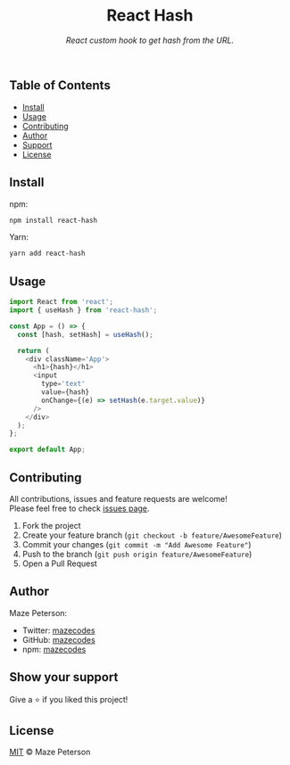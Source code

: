 <div align="center">
  <h1>React Hash</h1>
  <p><i>React custom hook to get hash from the URL.</i></p>
</div><br>

## Table of Contents

- [Install](#install)
- [Usage](#usage)
- [Contributing](#contributing)
- [Author](#author)
- [Support](#show-your-support)
- [License](#license)

## Install

npm:

```bash
npm install react-hash
```

Yarn:

```bash
yarn add react-hash
```

## Usage

```javascript
import React from 'react';
import { useHash } from 'react-hash';

const App = () => {
  const [hash, setHash] = useHash();

  return (
    <div className='App'>
      <h1>{hash}</h1>
      <input
        type='text'
        value={hash}
        onChange={(e) => setHash(e.target.value)}
      />
    </div>
  );
};

export default App;
```

## Contributing

All contributions, issues and feature requests are welcome!<br>
Please feel free to check [issues page](https://github.com/mazecodes/react-hash/issues).

1. Fork the project
1. Create your feature branch (`git checkout -b feature/AwesomeFeature`)
1. Commit your changes (`git commit -m "Add Awesome Feature"`)
1. Push to the branch (`git push origin feature/AwesomeFeature`)
1. Open a Pull Request

## Author

Maze Peterson:

- Twitter: [mazecodes](https://twitter.com/mazecodes)
- GitHub: [mazecodes](https://github.com/mazecodes)
- npm: [mazecodes](https://npmjs.com/~mazecodes)

## Show your support

Give a ⭐ if you liked this project!

## License

[MIT](https://github.com/mazecodes/react-hash/blob/master/LICENSE) © Maze Peterson
